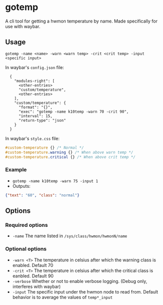 # gotemp
A cli tool for getting a hwmon temperature by name.
Made specifically for use with waybar.

## Usage
`gotemp -name <name> -warn <warn temp> -crit <crit temp> -input <specific input>`

In waybar's `config.json` file:
```
  {
    "modules-right": [
      <other-entries>
      "custom/temperature",
      <other-entries>
    ],
    "custom/temperature": {
      "format": "{}",
      "exec": "gotemp -name k10temp -warn 70 -crit 90",
      "interval": 15,
      "return-type": "json"
    }
  }
```

In waybar's `style.css` file:
```css
#custom-temperature {} /* Normal */
#custom-temperature.warning {} /* When above warn temp */
#custom-temperature.critical {} /* When above crit temp */
```

### Example
- `gotemp -name k10temp -warn 75 -input 1`
- Outputs:
```json
{"text": "60", "class": "normal"}
```

## Options

### Required options
- `-name` The name listed in `/sys/class/hwmon/hwmonN/name`

### Optional options
- `-warn <T>` The temperature in celsius after which the warning class is enabled. Default 70
- `-crit <T>` The temperature in celsius after which the critical class is eanbled. Default 90
- `-verbose` Whether or not to enable verbose logging. (Debug only, interferes with waybar)
- `-input` The specific input under the hwmon node to read from. Default behavior is to average the values of `temp*_input`

